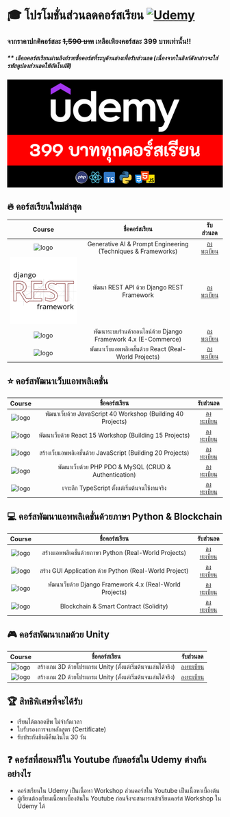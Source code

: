 # 🎓 โปรโมชั่นส่วนลดคอร์สเรียน [![Udemy](https://img.shields.io/badge/Udemy-A435F0?logo=udemy&logoColor=fff)](https://www.udemy.com/user/kong-ruksiam/)
### จากราคาปกติคอร์สละ ~~1,590 บาท~~ เหลือเพียงคอร์สละ 399 บาทเท่านั้น!!
##### ** **เลือกคอร์สเรียนผ่านลิงก์รายชื่อคอร์สที่ระบุด้านล่างเพื่อรับส่วนลด (เนื่องจากในลิงก์ดังกล่าวจะใส่รหัสคูปองส่วนลดให้อัตโนมัติ)**

![image](https://github.com/kongruksiamza/udemy-course/blob/main/poster-final.png?raw=true)

## 🔥 คอร์สเรียนใหม่ล่าสุด
|Course| ชื่อคอร์สเรียน | รับส่วนลด |
|:----:|:------------------------:|:----:|
|![logo](https://github.com/kongruksiamza/ebook-for-education/blob/main/assets/ChatGPT50.svg)|Generative AI & Prompt Engineering (Techniques & Frameworks)           | [ลงทะเบียน](https://www.udemy.com/course/generative-ai-prompt-engineering/?couponCode=CP052025) |
|![logo](https://github.com/devicons/devicon/blob/master/icons/djangorest/djangorest-original.svg)|พัฒนา REST API ด้วย Django REST Framework           | [ลงทะเบียน](https://www.udemy.com/course/rest-api-django-rest-framework/?couponCode=CP052025) |
|![logo](https://skillicons.dev/icons?i=django)|พัฒนาระบบร้านค้าออนไลน์ด้วย Django Framework 4.x (E-Commerce)    | [ลงทะเบียน](https://www.udemy.com/course/django-framework-e-commerce/?couponCode=CP052025) |
|![logo](https://skillicons.dev/icons?i=react)|พัฒนาเว็บแอพพลิเคชั่นด้วย React (Real-World Projects)     | [ลงทะเบียน](https://www.udemy.com/course/react-real-world-projects/?couponCode=CP052025)|

## ⭐ คอร์สพัฒนาเว็บแอพพลิเคชั่น
|Course| ชื่อคอร์สเรียน | รับส่วนลด |
|:----:|:------------------------:|:----:|
|![logo](https://skillicons.dev/icons?i=javascript)|พัฒนาเว็บด้วย JavaScript 40 Workshop (Building 40 Projects)           | [ลงทะเบียน](https://www.udemy.com/course/javascript-30-workshop/?couponCode=CP052025) |
|![logo](https://skillicons.dev/icons?i=react)|พัฒนาเว็บด้วย React 15 Workshop (Building 15 Projects)    | [ลงทะเบียน](https://www.udemy.com/course/react-15-workshop/?couponCode=CP052025) |
|![logo](https://skillicons.dev/icons?i=javascript)|สร้างเว็บแอพพลิเคชั่นด้วย JavaScript (Building 20 Projects)     | [ลงทะเบียน](https://www.udemy.com/course/javascript-building-20-projects/?couponCode=CP052025)|
|![logo](https://skillicons.dev/icons?i=php)|พัฒนาเว็บด้วย PHP PDO & MySQL (CRUD & Authentication)     | [ลงทะเบียน](https://www.udemy.com/course/php-pdo-mysql-crud/?couponCode=CP052025)|
|![logo](https://skillicons.dev/icons?i=typescript)|เจาะลึก TypeScript ตั้งแต่เริ่มต้นจนใช้งานจริง     | [ลงทะเบียน](https://www.udemy.com/course/typescript-basic/?couponCode=CP052025)|

## 💻 คอร์สพัฒนาแอพพลิเคชั่นด้วยภาษา Python & Blockchain 
|Course| ชื่อคอร์สเรียน | รับส่วนลด |
|:----:|:------------------------:|:----:|
|![logo](https://skillicons.dev/icons?i=python)|สร้างแอพพลิเคชั่นด้วยภาษา Python (Real-World Projects)           | [ลงทะเบียน](https://www.udemy.com/course/python-real-world-projects/?couponCode=CP052025) |
|![logo](https://skillicons.dev/icons?i=python)|สร้าง GUI Application ด้วย Python (Real-World Project)    | [ลงทะเบียน](https://www.udemy.com/course/python-gui-projects/?couponCode=CP052025) |
|![logo](https://skillicons.dev/icons?i=django)|พัฒนาเว็บด้วย Django Framework 4.x (Real-World Projects)     | [ลงทะเบียน](https://www.udemy.com/course/django-framework-real-world-projects/?couponCode=CP052025)|
|![logo](https://skillicons.dev/icons?i=solidity)|Blockchain & Smart Contract (Solidity)     | [ลงทะเบียน](https://www.udemy.com/course/blockchain-smart-contract/?couponCode=CP052025)|

## 🎮 คอร์สพัฒนาเกมด้วย Unity 
|Course| ชื่อคอร์สเรียน | รับส่วนลด |
|:----:|:------------------------:|:----:|
|![logo](https://skillicons.dev/icons?i=unity)|สร้างเกม 3D ด้วยโปรแกรม Unity (ตั้งแต่เริ่มต้นจนเล่นได้จริง)           | [ลงทะเบียน](https://www.udemy.com/course/unity-3d-game/?couponCode=CP052025) |
|![logo](https://skillicons.dev/icons?i=unity)|สร้างเกม 2D ด้วยโปรแกรม Unity (ตั้งแต่เริ่มต้นจนเล่นได้จริง)    | [ลงทะเบียน](https://www.udemy.com/course/unity-2d-tutorial/?couponCode=CP052025) |

## 🏆 สิทธิพิเศษที่จะได้รับ
- เรียนได้ตลอดชีพ ไม่จำกัดเวลา
- ใบรับรองการจบหลักสูตร (Certificate)
- รับประกันยินดีคืนเงินใน 30 วัน

## ❓ คอร์สที่สอนฟรีใน Youtube กับคอร์สใน Udemy ต่างกันอย่างไร
- คอร์สเรียนใน Udemy เป็นเนื้อหา Workshop ส่วนคอร์สใน Youtube เป็นเนื้อหาเบื้องต้น
- ผู้เรียนต้องเรียนเนื้อหาเบื้องต้นใน Youtube ก่อนจึงจะสามารถเข้าเรียนคอร์ส Workshop ใน Udemy ได้

